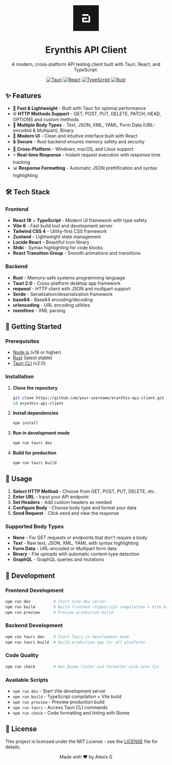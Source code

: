 <div align="center">
  <img src="public/logo.webp" alt="Erynthis API Client Logo" width="80" height="80">
  
  # Erynthis API Client
  
  A modern, cross-platform API testing client built with Tauri, React, and TypeScript.
  
  [![Tauri](https://img.shields.io/badge/Tauri-2.0-blue.svg)](https://tauri.app/)
  [![React](https://img.shields.io/badge/React-18-blue.svg)](https://reactjs.org/)
  [![TypeScript](https://img.shields.io/badge/TypeScript-5-blue.svg)](https://www.typescriptlang.org/)
  [![Rust](https://img.shields.io/badge/Rust-1.70+-orange.svg)](https://www.rust-lang.org/)
</div>

## ✨ Features

- 🚀 **Fast & Lightweight** - Built with Tauri for optimal performance
- 🌐 **HTTP Methods Support** - GET, POST, PUT, DELETE, PATCH, HEAD, OPTIONS and custom methods
- 📝 **Multiple Body Types** - Text, JSON, XML, YAML, Form Data (URL-encoded & Multipart), Binary
- 🎨 **Modern UI** - Clean and intuitive interface built with React
- 🔒 **Secure** - Rust backend ensures memory safety and security
- 💾 **Cross-Platform** - Windows, macOS, and Linux support
- ⚡ **Real-time Response** - Instant request execution with response time tracking
- 📊 **Response Formatting** - Automatic JSON prettification and syntax highlighting

## 🛠️ Tech Stack

### Frontend
- **React 18** + **TypeScript** - Modern UI framework with type safety
- **Vite 6** - Fast build tool and development server
- **Tailwind CSS 4** - Utility-first CSS framework
- **Zustand** - Lightweight state management
- **Lucide React** - Beautiful icon library
- **Shiki** - Syntax highlighting for code blocks
- **React Transition Group** - Smooth animations and transitions

### Backend
- **Rust** - Memory-safe systems programming language
- **Tauri 2.0** - Cross-platform desktop app framework
- **reqwest** - HTTP client with JSON and multipart support
- **Serde** - Serialization/deserialization framework
- **base64** - Base64 encoding/decoding
- **urlencoding** - URL encoding utilities
- **roxmltree** - XML parsing

## 🚀 Getting Started

### Prerequisites

- [Node.js](https://nodejs.org/) (v18 or higher)
- [Rust](https://www.rust-lang.org/tools/install) (latest stable)
- [Tauri CLI](https://tauri.app/v1/guides/getting-started/prerequisites) (v2.0)

### Installation

1. **Clone the repository**
   ```bash
   git clone https://github.com/your-username/erynthis-api-client.git
   cd erynthis-api-client
   ```

2. **Install dependencies**
   ```bash
   npm install
   ```

3. **Run in development mode**
   ```bash
   npm run tauri dev
   ```

4. **Build for production**
   ```bash
   npm run tauri build
   ```

## 🎯 Usage

1. **Select HTTP Method** - Choose from GET, POST, PUT, DELETE, etc.
2. **Enter URL** - Input your API endpoint
3. **Set Headers** - Add custom headers as needed
4. **Configure Body** - Choose body type and format your data
5. **Send Request** - Click send and view the response

### Supported Body Types

- **None** - For GET requests or endpoints that don't require a body
- **Text** - Raw text, JSON, XML, YAML with syntax highlighting
- **Form Data** - URL-encoded or Multipart form data
- **Binary** - File uploads with automatic content-type detection
- **GraphQL** - GraphQL queries and mutations

## 🔧 Development

### Frontend Development
```bash
npm run dev          # Start Vite dev server
npm run build        # Build frontend (TypeScript compilation + Vite build)
npm run preview      # Preview production build
```

### Backend Development
```bash
npm run tauri dev    # Start Tauri in development mode
npm run tauri build  # Build production app for all platforms
```

### Code Quality
```bash
npm run check        # Run Biome linter and formatter with auto-fix
```

### Available Scripts
- `npm run dev` - Start Vite development server
- `npm run build` - TypeScript compilation + Vite build
- `npm run preview` - Preview production build
- `npm run tauri` - Access Tauri CLI commands
- `npm run check` - Code formatting and linting with Biome

## 📝 License

This project is licensed under the MIT License - see the [LICENSE](LICENSE) file for details.

<div align="center">
  Made with ❤️ by Alexis G
</div>

